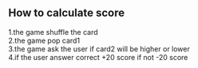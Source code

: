 

## How to calculate score
1.the game shuffle the card <br>
2.the game pop card1<br>
3.the game ask the user if card2 will be higher or lower<br>
4.if the user answer correct +20 score if not -20 score<br>